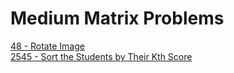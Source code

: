 # Medium Matrix Problems
[48 - Rotate Image](48)  
[2545 - Sort the Students by Their Kth Score](2545)  